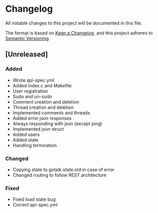 # Changelog

All notable changes to this project will be documented in this file.

The format is based on [Keep a Changelog](https://keepachangelog.com/en/1.1.0/), and this project adheres to [Semantic Versioning](https://semver.org/spec/v2.0.0.html).


## [Unreleased]

### Added

- Wrote api-spec.yml
- Added index.c and Makefile
- User registration
- Sudo and un-sudo
- Comment creation and deletion
- Thread creation and deletion
- Implemented comments and threads
- Added error json responses
- Always responding with json (except ping)
- Implemented json struct
- Added users
- Added state
- Handling termination

### Changed

- Copying state to gotalk.state.old in case of error
- Changed routing to follow REST architecture

### Fixed

- Fixed load state bug
- Correct api-spec.yml



